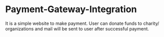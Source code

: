 # Payment-Gateway-Integration
It is a simple website to make payment. User can donate funds to charity/ organizations and mail will be sent to user after successful payment.
